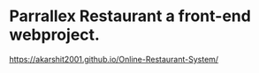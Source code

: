 # Parrallex Restaurant a front-end webproject.



https://akarshit2001.github.io/Online-Restaurant-System/
